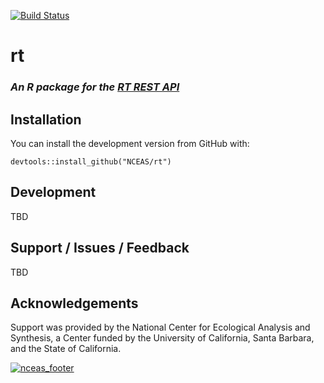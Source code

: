 [![Build Status](https://travis-ci.org/NCEAS/rt.svg?branch=master)](https://travis-ci.org/NCEAS/rt)

# rt
### *An R package for the [RT REST API](https://rt-wiki.bestpractical.com/wiki/REST)*

## Installation

You can install the development version from GitHub with:

```{r}
devtools::install_github("NCEAS/rt")
```

## Development

TBD 

## Support / Issues / Feedback

TBD

## Acknowledgements

Support was provided by the National Center for Ecological Analysis and Synthesis, a Center funded by the University of California, Santa Barbara, and the State of California.

[![nceas_footer](https://www.nceas.ucsb.edu/files/newLogo_0.png)](http://www.nceas.ucsb.edu)
